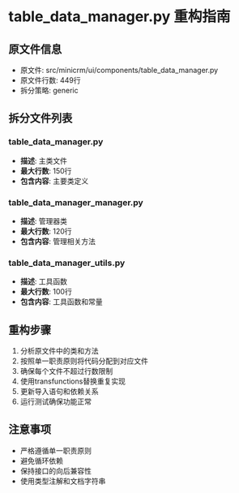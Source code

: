 # table_data_manager.py 重构指南

## 原文件信息
- 原文件: src/minicrm/ui/components/table_data_manager.py
- 原文件行数: 449行
- 拆分策略: generic

## 拆分文件列表

### table_data_manager.py
- **描述**: 主类文件
- **最大行数**: 150行
- **包含内容**: 主要类定义

### table_data_manager_manager.py
- **描述**: 管理器类
- **最大行数**: 120行
- **包含内容**: 管理相关方法

### table_data_manager_utils.py
- **描述**: 工具函数
- **最大行数**: 100行
- **包含内容**: 工具函数和常量

## 重构步骤

1. 分析原文件中的类和方法
2. 按照单一职责原则将代码分配到对应文件
3. 确保每个文件不超过行数限制
4. 使用transfunctions替换重复实现
5. 更新导入语句和依赖关系
6. 运行测试确保功能正常

## 注意事项

- 严格遵循单一职责原则
- 避免循环依赖
- 保持接口的向后兼容性
- 使用类型注解和文档字符串
